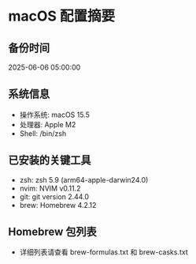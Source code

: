 # macOS 配置摘要

## 备份时间
2025-06-06 05:00:00

## 系统信息
- 操作系统: macOS 15.5
- 处理器: Apple M2
- Shell: /bin/zsh

## 已安装的关键工具
- zsh: zsh 5.9 (arm64-apple-darwin24.0)
- nvim: NVIM v0.11.2
- git: git version 2.44.0
- brew: Homebrew 4.2.12

## Homebrew 包列表
- 详细列表请查看 brew-formulas.txt 和 brew-casks.txt
